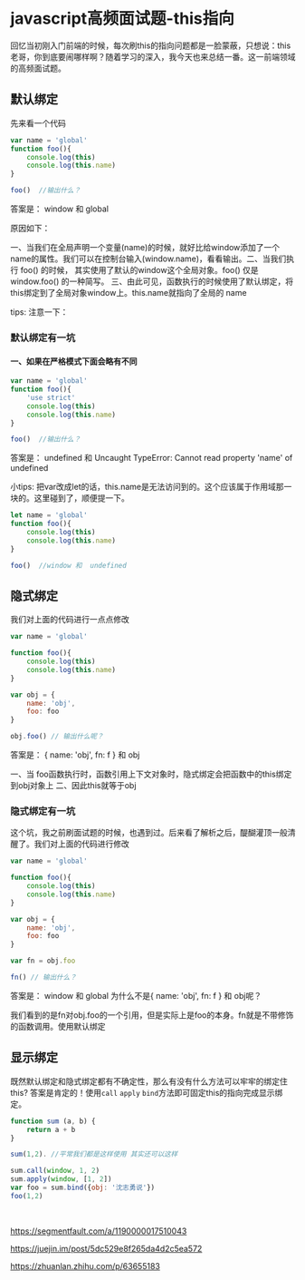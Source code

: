 # javascript高频面试题-this指向

回忆当初刚入门前端的时候，每次刷this的指向问题都是一脸蒙蔽，只想说：this老哥，你到底要闹哪样啊？随着学习的深入，我今天也来总结一番。这一前端领域的高频面试题。

## 默认绑定
先来看一个代码

```javascript
var name = 'global'
function foo(){
	console.log(this)
	console.log(this.name)
}

foo()  //输出什么？
```

答案是： window 和 global

原因如下：

一、当我们在全局声明一个变量(name)的时候，就好比给window添加了一个name的属性。我们可以在控制台输入(window.name)，看看输出。二、当我们执行 foo() 的时候， 其实使用了默认的window这个全局对象。foo() 仅是 window.foo() 的一种简写。
三、由此可见，函数执行的时候使用了默认绑定，将this绑定到了全局对象window上。this.name就指向了全局的 name 

tips: 注意一下：

### 默认绑定有一坑

#### 一、如果在严格模式下面会略有不同

```javascript
var name = 'global'
function foo(){
	'use strict'
	console.log(this)
	console.log(this.name)
}

foo()  //输出什么？

```

答案是： undefined 和 Uncaught TypeError: Cannot read property 'name' of undefined

小tips: 把var改成let的话，this.name是无法访问到的。这个应该属于作用域那一块的。这里碰到了，顺便提一下。

```javascript
let name = 'global'
function foo(){
	console.log(this)
	console.log(this.name)
}

foo()  //window 和  undefined
```

## 隐式绑定
我们对上面的代码进行一点点修改

```javascript
var name = 'global'

function foo(){
	console.log(this)
	console.log(this.name)
}

var obj = {
	name: 'obj',
	foo: foo
}

obj.foo() // 输出什么呢？
```
 
 答案是： { name: 'obj', fn: f } 和  obj
 
 一、当 foo函数执行时，函数引用上下文对象时，隐式绑定会把函数中的this绑定到obj对象上
 二、因此this就等于obj

### 隐式绑定有一坑
这个坑，我之前刷面试题的时候，也遇到过。后来看了解析之后，醍醐灌顶一般清醒了。我们对上面的代码进行修改

```javascript
var name = 'global'

function foo(){
	console.log(this)
	console.log(this.name)
}

var obj = {
	name: 'obj',
	foo: foo
}

var fn = obj.foo

fn() // 输出什么？
```

答案是： window 和 global
为什么不是{ name: 'obj', fn: f } 和  obj呢？

我们看到的是fn对obj.foo的一个引用，但是实际上是foo的本身。fn就是不带修饰的函数调用。使用默认绑定

## 显示绑定

既然默认绑定和隐式绑定都有不确定性，那么有没有什么方法可以牢牢的绑定住this?
答案是肯定的！使用<code>call</code> <code>apply</code> <code>bind</code>方法即可固定this的指向完成显示绑定。

```javascript
function sum (a, b) {
	return a + b
}

sum(1,2). //平常我们都是这样使用 其实还可以这样

sum.call(window, 1, 2)
sum.apply(window, [1, 2])
var foo = sum.bind({obj: '沈志勇说'})
foo(1,2)
```


​​​​<contact></contact>

https://segmentfault.com/a/1190000017510043


https://juejin.im/post/5dc529e8f265da4d2c5ea572


https://zhuanlan.zhihu.com/p/63655183
